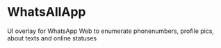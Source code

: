 # WhatsAllApp
 UI overlay for WhatsApp Web to enumerate phonenumbers, profile pics, about texts and online statuses
